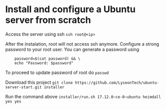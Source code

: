 
# Install and configure a Ubuntu server from scratch

Access the server using ssh
```ssh root@<ip>```

After the instalation, root will not access ssh anymore. Configure a strong password to your root user. You can generate a password using
```wget -O password http://www.passwordrandom.com/query?command=password && \
	password=$(cat password) && \
    echo "Password: $password"
```

To proceed to update password of root do
```passwd```

Download this project
```git clone https://github.com/LyseonTech/ubuntu-server-start.git installer```

Run the command above
```installer/run.sh 17.12.0~ce-0~ubuntu heimdall yes yes```